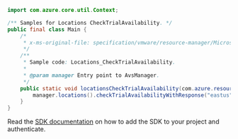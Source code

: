 ```java
import com.azure.core.util.Context;

/** Samples for Locations CheckTrialAvailability. */
public final class Main {
    /*
     * x-ms-original-file: specification/vmware/resource-manager/Microsoft.AVS/stable/2021-12-01/examples/Locations_CheckTrialAvailability.json
     */
    /**
     * Sample code: Locations_CheckTrialAvailability.
     *
     * @param manager Entry point to AvsManager.
     */
    public static void locationsCheckTrialAvailability(com.azure.resourcemanager.avs.AvsManager manager) {
        manager.locations().checkTrialAvailabilityWithResponse("eastus", Context.NONE);
    }
}
```

Read the [SDK documentation](https://github.com/Azure/azure-sdk-for-java/blob/azure-resourcemanager-avs_1.0.0-beta.3/sdk/avs/azure-resourcemanager-avs/README.md) on how to add the SDK to your project and authenticate.
